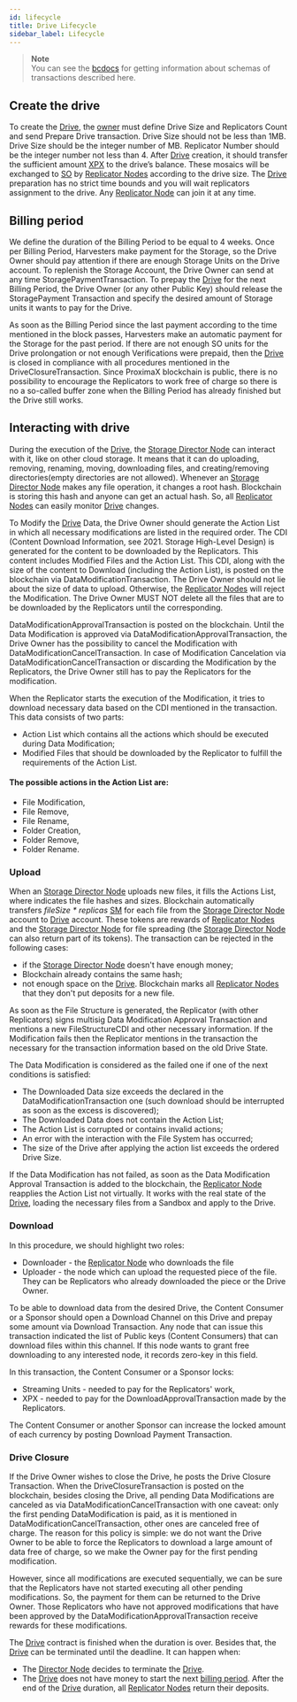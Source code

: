 ```yaml
---
id: lifecycle
title: Drive Lifecycle
sidebar_label: Lifecycle
---
```

>**Note**\
You can see the [bcdocs](https://bcdocs.xpxsirius.io/docs/built-in-features/drive) for getting information about schemas of transactions described here.

## Create the drive

To create the [Drive](overview.md), the [owner](../../roles/owner.md) must define Drive Size and Replicators Count and send Prepare Drive transaction. Drive Size should not be less than 1MB. Drive Size should be the integer number of MB. Replicator Number should be the integer number not less than 4. After [Drive](overview.md) creation, it should transfer the sufficient amount [XPX](../../getting_started/economy.md#xpx) to the drive’s balance. These mosaics will be exchanged to [SO](../../getting_started/economy.md#so) by [Replicator Nodes](../../roles/replicator.md) according to the drive size. The [Drive](overview.md) preparation has no strict time bounds and you will wait replicators assignment to the drive. Any [Replicator Node](../../roles/replicator.md) can join it at any time.

## Billing period

We define the duration of the Billing Period to be equal to 4 weeks. Once per Billing Period, Harvesters make payment for the Storage, so the Drive Owner should pay attention if there are enough Storage Units on the Drive account. To replenish the Storage Account, the Drive Owner can send at any time StoragePaymentTransaction. To prepay the [Drive](overview.md) for the next Billing Period, the Drive Owner (or any other Public Key) should release the StoragePayment Transaction and specify the desired amount of Storage units it wants to pay for the Drive. 

As soon as the Billing Period since the last payment according to the time mentioned in the block passes, Harvesters make an automatic payment for the Storage for the past period. If there are not enough SO units for the Drive prolongation or not enough Verifications were prepaid, then the [Drive](overview.md) is closed in compliance with all procedures mentioned in the DriveClosureTransaction. Since ProximaX blockchain is public, there is no possibility to encourage the Replicators to work free of charge so there is no a so-called buffer zone when the Billing Period has already finished but the Drive still works.

## Interacting with drive

During the execution of the [Drive](overview.md), the [Storage Director Node](../../roles/owner.md) can interact with it, like on other cloud storage. It means that it can do uploading, removing, renaming, moving, downloading files, and creating/removing directories(empty directories are not allowed). Whenever an [Storage Director Node](../../roles/owner.md) makes any file operation, it changes a root hash. Blockchain is storing this hash and anyone can get an actual hash. So, all [Replicator Nodes](../../roles/replicator.md) can easily monitor [Drive](overview.md) changes.

To Modify the [Drive](overview.md) Data, the Drive Owner should generate the Action List in which all necessary modifications are listed in the required order. The CDI (Content Download Information, see 2021. Storage High-Level Design) is generated for the content to be downloaded by the Replicators. This content includes Modified Files and the Action List. This CDI, along with the size of the content to Download (including the Action List), is posted on the blockchain via DataModificationTransaction. The Drive Owner should not lie about the size of data to upload. Otherwise, the [Replicator Nodes](../../roles/replicator.md) will reject the Modification. The Drive Owner MUST NOT delete all the files that are to be downloaded by the Replicators until the corresponding. 

DataModificationApprovalTransaction is posted on the blockchain. Until the Data Modification is approved via DataModificationApprovalTransaction, the Drive Owner has the possibility to cancel the Modification with DataModificationCancelTransaction. In case of Modification Cancelation via DataModificationCancelTransaction or discarding the Modification by the Replicators, the Drive Owner still has to pay the Replicators for the modification.

When the Replicator starts the execution of the Modification, it tries to download necessary data based on the CDI mentioned in the transaction. This data consists of two parts:

 - Action List which contains all the actions which should be executed during Data Modification;
 - Modified Files that should be downloaded by the Replicator to fulfill the requirements of the Action List.
 #### The possible actions in the Action List are:
 - File Modification,
 - File Remove,
 - File Rename,
 - Folder Creation,
 - Folder Remove,
 - Folder Rename.

### Upload

When an [Storage Director Node](../../roles/owner.md) uploads new files, it fills the Actions List, where indicates the file hashes and sizes. Blockchain automatically transfers *fileSize \* replicas* [SM](../../getting_started/economy.md#sm) for each file from the [Storage Director Node](../../roles/owner.md) account to [Drive](overview.md) account. These tokens are rewards of [Replicator Nodes](../../roles/replicator.md) and the [Storage Director Node](../../roles/owner.md) for file spreading (the [Storage Director Node](../../roles/owner.md) can also return part of its tokens). The transaction can be rejected in the following cases:

- if the [Storage Director Node](../../roles/owner.md) doesn't have enough money;
- Blockchain already contains the same hash;
- not enough space on the [Drive](overview.md).
Blockchain marks all [Replicator Nodes](../../roles/replicator.md) that they don't put deposits for a new file.

As soon as the File Structure is generated, the Replicator (with other Replicators) signs multisig Data Modification Approval Transaction and mentions a new FileStructureCDI and other necessary information. If the Modification fails then the Replicator mentions in the transaction the necessary for the transaction information based on the old Drive State. 

The Data Modification is considered as the failed one if one of the next conditions is satisfied:

 - The Downloaded Data size exceeds the declared in the DataModificationTransaction one (such download should be interrupted as soon as the excess is discovered);
 - The Downloaded Data does not contain the Action List;
 - The Action List is corrupted or contains invalid actions;
 - An error with the interaction with the File System has occurred;
 - The size of the Drive after applying the action list exceeds the ordered Drive Size.

If the Data Modification has not failed, as soon as the Data Modification Approval Transaction is added to the blockchain, the [Replicator Node](../../roles/replicator.md) reapplies the Action List not virtually. It works with the real state of the [Drive](overview.md), loading the necessary files from a Sandbox and apply to the Drive.

### Download

In this procedure, we should highlight two roles:

 - Downloader - the [Replicator Node](../../roles/replicator.md) who downloads the file
 - Uploader - the node which can upload the requested piece of the file. They can be Replicators who already downloaded the piece or the Drive Owner.

To be able to download data from the desired Drive, the Content Consumer or a Sponsor should open a Download Channel on this Drive and prepay some amount via Download Transaction. Any node that can issue this transaction indicated the list of Public keys (Content Consumers) that can download files within this channel. If this node wants to grant free downloading to any interested node, it records zero-key in this field.

In this transaction, the Content Consumer or a Sponsor locks:

 - Streaming Units - needed to pay for the Replicators' work,
 - XPX - needed to pay for the DownloadApprovalTransaction made by the Replicators.

 The Content Consumer or another Sponsor can increase the locked amount of each currency by posting Download Payment Transaction. 

### Drive Closure

If the Drive Owner wishes to close the Drive, he posts the Drive Closure Transaction. When the DriveClosureTransaction is posted on the blockchain, besides closing the Drive, all pending Data Modifications are canceled as via DataModificationCancelTransaction with one caveat: only the first pending DataModification is paid, as it is mentioned in DataModificationCancelTransaction, other ones are canceled free of charge. The reason for this policy is simple: we do not want the Drive Owner to be able to force the Replicators to download a large amount of data free of charge, so we make the Owner pay for the first pending modification. 

However, since all modifications are executed sequentially, we can be sure that the Replicators have not started executing all other pending modifications. So, the payment for them can be returned to the Drive Owner. Those Replicators who have not approved modifications that have been approved by the DataModificationApprovalTransaction receive rewards for these modifications.

The [Drive](overview.md) contract is finished when the duration is over. Besides that, the [Drive](overview.md) can be terminated until the deadline. It can happen when:

- The [Director Node](../../roles/owner.md) decides to terminate the [Drive](overview.md).
- The [Drive](overview.md) does not have money to start the next [billing period](overview.md#billing-period ).
After the end of the [Drive](overview.md) duration, all [Replicator Nodes](../../roles/replicator.md) return their deposits.
